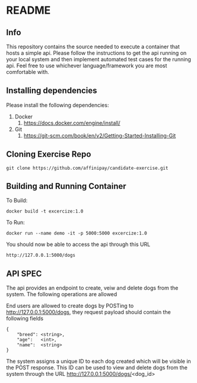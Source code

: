 # README #

## Info

This repository contains the source needed to execute a container that hosts a simple api. Please follow the instructions to get the api running on your local system and then 
implement automated test cases for the running api. Feel free to use whichever language/framework you are most comfortable with. 

## Installing dependencies 

Please install the following dependencies:

1) Docker
   1) https://docs.docker.com/engine/install/
2) Git
   1) https://git-scm.com/book/en/v2/Getting-Started-Installing-Git

## Cloning Exercise Repo
```aidl
git clone https://github.com/affinipay/candidate-exercise.git
```

## Building and Running Container
To Build:
```aidl
docker build -t excercize:1.0
```
To Run:
```aidl
docker run --name demo -it -p 5000:5000 excercize:1.0
```
You should now be able to access the api through this URL

```aidl
http://127.0.0.1:5000/dogs
```

## API SPEC

The api provides an endpoint to create, veiw and delete dogs from the system. The following operations are allowed

End users are allowed to create dogs by POSTing to http://127.0.0.1:5000/dogs, they request payload should contain the following fields

```aidl
{
    "breed": <string>,
    "age":   <int>,
    "name":  <string>
}
```
The system assigns a unique ID to each dog created which will be visible in the POST response. This ID can be used to view and delete dogs from the system through the URL http://127.0.0.1:5000/dogs/<dog_id>